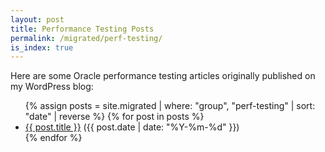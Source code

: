 ```yaml
---
layout: post
title: Performance Testing Posts
permalink: /migrated/perf-testing/
is_index: true
---
```


Here are some Oracle performance testing articles originally published on my WordPress blog:

<ul>
  {% assign posts = site.migrated | where: "group", "perf-testing" | sort: "date" | reverse %}
  {% for post in posts %}
    <li>
      <a href="{{ post.url }}">{{ post.title }}</a> ({{ post.date | date: "%Y-%m-%d" }})
    </li>
  {% endfor %}
</ul>
